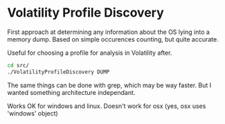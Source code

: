 Volatility Profile Discovery
============================

First approach at determining any information about the OS lying into a memory
dump. Based on simple occurences counting, but quite accurate.

Useful for choosing a profile for analysis in Volatility after.

```sh
cd src/
./VolatilityProfileDiscovery DUMP
```

The same things can be done with grep, which may be way faster. But I wanted
something architecture independant.

Works OK for windows and linux.
Doesn't work for osx (yes, osx uses 'windows' object)
